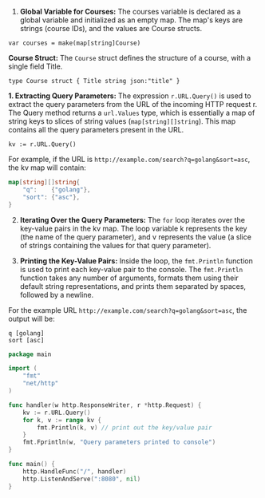 
1. **Global Variable for Courses:**
The courses variable is declared as a global variable and initialized as an empty map. The map's keys are strings (course IDs), and the values are Course structs.

`var courses = make(map[string]Course)`

**Course Struct:**
The `Course` struct defines the structure of a course, with a single field Title.

`type Course struct { Title string json:"title" }`


**1. Extracting Query Parameters:**
The expression `r.URL.Query()` is used to extract the query parameters from the URL of the incoming HTTP request r. 
The Query method returns a `url.Values` type, which is essentially a map of string keys to slices of string values (`map[string][]string`). This map contains all the query parameters present in the URL.

`kv := r.URL.Query()`

For example, if the URL is `http://example.com/search?q=golang&sort=asc`, the kv map will contain:
```go
map[string][]string{
    "q":    {"golang"},
    "sort": {"asc"},
}
```

2. **Iterating Over the Query Parameters:** The `for` loop iterates over the key-value pairs in the kv map. The loop variable k represents the key (the name of the query parameter), and v represents the value (a slice of strings containing the values for that query parameter).

3. **Printing the Key-Value Pairs:** Inside the loop, the `fmt.Println` function is used to print each key-value pair to the console. The `fmt.Println` function takes any number of arguments, formats them using their default string representations, and prints them separated by spaces, followed by a newline.

For the example URL `http://example.com/search?q=golang&sort=asc`, the output will be:
```
q [golang]
sort [asc]
```

```go
package main

import (
    "fmt"
    "net/http"
)

func handler(w http.ResponseWriter, r *http.Request) {
    kv := r.URL.Query()
    for k, v := range kv {
        fmt.Println(k, v) // print out the key/value pair
    }
    fmt.Fprintln(w, "Query parameters printed to console")
}

func main() {
    http.HandleFunc("/", handler)
    http.ListenAndServe(":8080", nil)
}
```